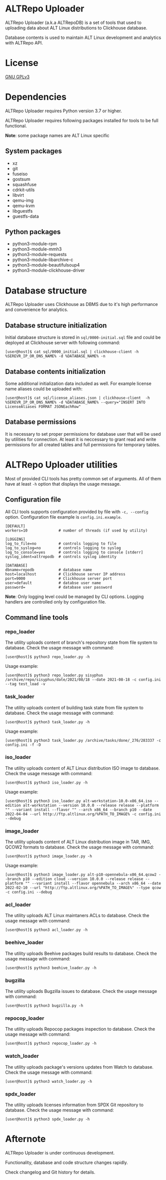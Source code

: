 # ALTRepo Uploader

ALTRepo Uploader (a.k.a ALTRepoDB) is a set of tools that used to uploading data about ALT Linux distributions to Clickhouse database.

Database contents is used to maintain ALT Linux development and analytics with ALTRepo API.

# License

[GNU GPLv3](https://www.gnu.org/licenses/gpl-3.0-standalone.html)

# Dependencies

ALTRepo Uploader requires Python version 3.7 or higher.

ALTRepo Uploader requires following packages installed for tools to be full functional.

**Note**: some package names are ALT Linux specific

## System packages
- xz
- git
- fuseiso
- gostsum
- squashfuse
- cdrkit-utils
- libvirt
- qemu-img
- qemu-kvm
- libguestfs
- guestfs-data

## Python packages
- python3-module-rpm
- python3-module-mmh3
- python3-module-requests
- python3-module-libarchive-c
- python3-module-beautifulsoup4
- python3-module-clickhouse-driver

# Database structure

ALTRepo Uploader uses Clickhouse as DBMS due to it's high performance and convenience for analytics.

## Database structure initialization

Initial database structure is stored in `sql/0000-initial.sql` file and could be deployed at Clickhouse server with following command:

    [user@host]$ cat sql/0000_initial.sql | clickhouse-client -h %SEREVR_IP_OR_DNS_NAME% -d %DATABASE_NAME% -n

## Database contents initialization

Some additional initialization data included as well. For example license name aliases could be uploaded with:

    [user@host]$ cat sql/license_aliases.json | clickhouse-client  -h %SEREVR_IP_OR_DNS_NAME% -d %DATABASE_NAME% --query="INSERT INTO LicenseAliases FORMAT JSONEachRow"

## Database permissions

It is necessary to set proper permissions for database user that will be used by utilities for connection.
At least it is neccessary to grant read and write permissions for all created tables and  full permissions for temporary tables.


# ALTRepo Uploader utilities

Most of provided CLI tools has pretty common set of arguments. All of them have at least `-h` option that displays the usage message.

## Configuration file

All CLI tools supports configuration provided by file with `-c, --config` option. Configuration file example is `config.ini.example`.

```
[DEFAULT]
workers=10              # number of threads (if used by utility)

[LOGGING]
log_to_file=no          # controls logging to file
log_to_syslog=no        # controls logging to syslog
log_to_console=yes      # controls logging to console [stderr]
syslog_ident=altrepodb  # controls syslog identity

[DATABASE]
dbname=repodb           # database name
host=localhost          # Clickhouse server IP address
port=9000               # Clickhouse server port
user=default            # databse user name
password=               # database user password
```
**Note**: Only logging level could be managed by CLI options. Logging handlers are controlled only by configuration file.

## Command line tools

### repo_loader
The utility uploads content of branch's repository state from file system to database.
Check the usage message with command:

    [user@host]$ python3 repo_loader.py -h

Usage example:

    [user@host]$ python3 repo_loader.py sisyphus /archive/repo/sisyphus/date/2021/08/18 --date 2021-08-18 -c config.ini --tag test_load -v

### task_loader
The utility uploads content of building task state from file system to database.
Check the usage message with command:

    [user@host]$ python3 task_loader.py -h

Usage example:

    [user@host]$ python3 task_loader.py /archive/tasks/done/_276/283337 -c config.ini -f -D

### iso_loader
The utility uploads content of ALT Linux distribution ISO image to database.
Check the usage message with command:

    [user@host]$ python3 iso_loader.py -h

Usage example:

    [user@host]$ python3 iso_loader.py alt-workstation-10.0-x86_64.iso --edition alt-workstation --version 10.0.0 --release release --platform "" --variant install --flavor "" --arch x86_64 --branch p10 --date 2022-04-04 --url http://ftp.altlinux.org/%PATH_TO_IMAGE% -c config.ini --debug

### image_loader
The utility uploads content of ALT Linux distribution image in TAR, IMG, QCOW2 formats to database.
Check the usage message with command:

    [user@host]$ python3 image_loader.py -h

Usage example:

    [user@host]$ python3 image_loader.py alt-p10-opennebula-x86_64.qcow2 --branch p10 --edition cloud --version 10.0.0 --release release --platform "" --variant install --flavor opennebula --arch x86_64 --date 2022-02-10 --url "http://ftp.altlinux.org/%PATH_TO_IMAGE%" --type qcow -c config.ini --debug

### acl_loader
The utility uploads ALT Linux maintaners ACLs to database.
Check the usage message with command:

    [user@host]$ python3 acl_loader.py -h

### beehive_loader
The utility uploads Beehive packages build results to database.
Check the usage message with command:

    [user@host]$ python3 beehive_loader.py -h

### bugzilla
The utility uploads Bugzilla issues to database.
Check the usage message with command:

    [user@host]$ python3 bugzilla.py -h

### repocop_loader
The utility uploads Repocop packages inspection to database.
Check the usage message with command:

    [user@host]$ python3 repocop_loader.py -h

### watch_loader
The utility uploads package's versions updates from Watch to database.
Check the usage message with command:

    [user@host]$ python3 watch_loader.py -h

### spdx_loader
The utility uploads licenses information from SPDX Git repository to database.
Check the usage message with command:

    [user@host]$ python3 spdx_loader.py -h

# Afternote

ALTRepo Uploader is under continuous development.

Functionality, database and code structure changes rapidly.

Check changelog and Git history for details.
